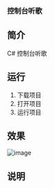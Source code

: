 ### 控制台听歌

## 简介
C# 控制台听歌

## 运行
1. 下载项目
2. 打开项目
3. 运行项目

## 效果
![image](https://user-images.githubusercontent.com/46975426/186622293-85356089-1c90-4837-9906-74449984985.png)

## 说明